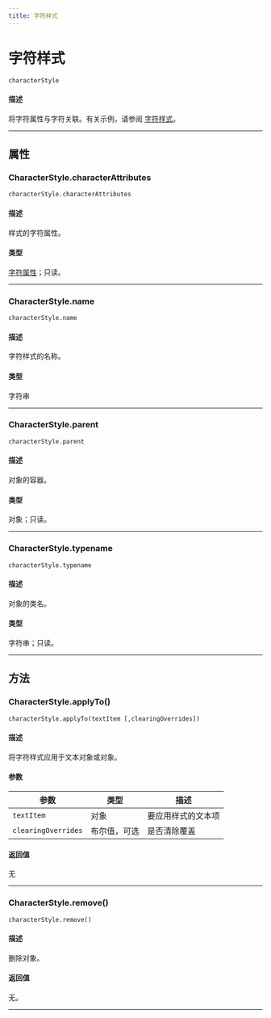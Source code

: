 ```yaml
---
title: 字符样式
---
```

# 字符样式

`characterStyle`

#### 描述

将字符属性与字符关联。有关示例，请参阅 [字符样式](.././CharacterStyles)。

---

## 属性

### CharacterStyle.characterAttributes

`characterStyle.characterAttributes`

#### 描述

样式的字符属性。

#### 类型

[字符属性](.././CharacterAttributes)；只读。

---

### CharacterStyle.name

`characterStyle.name`

#### 描述

字符样式的名称。

#### 类型

字符串

---

### CharacterStyle.parent

`characterStyle.parent`

#### 描述

对象的容器。

#### 类型

对象；只读。

---

### CharacterStyle.typename

`characterStyle.typename`

#### 描述

对象的类名。

#### 类型

字符串；只读。

---

## 方法

### CharacterStyle.applyTo()

`characterStyle.applyTo(textItem [,clearingOverrides])`

#### 描述

将字符样式应用于文本对象或对象。

#### 参数

| 参数 | 类型 | 描述 |
| --- | --- | --- |
| `textItem` | 对象 | 要应用样式的文本项 |
| `clearingOverrides` | 布尔值，可选 | 是否清除覆盖 |

#### 返回值

无

---

### CharacterStyle.remove()

`characterStyle.remove()`

#### 描述

删除对象。

#### 返回值

无。

---
